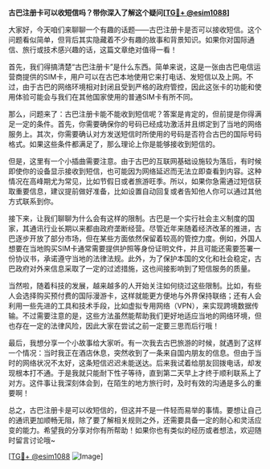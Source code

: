 **古巴注册卡可以收短信吗？带你深入了解这个疑问[[TG💪+ @esim1088](https://t.me/s/esim1088)]**

大家好，今天咱们来聊聊一个有趣的话题——古巴注册卡是否可以接收短信。这个问题看似简单，但背后其实隐藏着不少有趣的故事和背景知识。如果你对国际通信、旅行或技术感兴趣的话，这篇文章绝对值得一看！

首先，我们得搞清楚“古巴注册卡”是什么东西。简单来说，这是一张由古巴电信运营商提供的SIM卡，用户可以在古巴本地使用它来打电话、发短信以及上网。不过，由于古巴的网络环境相对封闭且受到严格的政府管控，因此这张卡的功能和使用体验可能会与我们在其他国家使用的普通SIM卡有所不同。

那么，问题来了：古巴注册卡能不能收到短信呢？答案是肯定的，但前提是你得满足一定的条件。首先，你需要确保你的号码已经成功激活并且绑定到了当地的网络服务上。其次，你需要确认对方发送短信时所使用的号码是否符合古巴的国际号码格式。如果这些条件都满足了，那么理论上你是能够接收到短信的。

但是，这里有一个小插曲需要注意。由于古巴的互联网基础设施较为落后，有时候即使你的设备显示接收到短信，也可能因为网络延迟而无法立即查看到内容。这种情况在高峰期尤为常见，比如节假日或者旅游旺季。所以，如果你急需通过短信获取重要信息，建议提前做好准备，比如设置自动回复或者告知他人你可以通过其他方式联系到你。

接下来，让我们聊聊为什么会有这样的限制。古巴是一个实行社会主义制度的国家，其通讯行业长期以来都由政府垄断经营。尽管近年来随着经济改革的推进，古巴逐步开放了部分市场，但在某些方面依然保留着较高的管控力度。例如，外国人想要在当地购买SIM卡通常需要提供护照等身份证明文件，并且可能还需要签署一份协议书，承诺遵守当地的法律法规。此外，为了保护本国的文化和社会稳定，古巴政府对外来信息采取了一定的过滤措施，这也间接影响到了短信服务的质量。

当然啦，随着科技的发展，越来越多的人开始关注如何绕过这些限制。比如，有些人会选择购买预付费的国际漫游卡，这样就能更方便地与外界保持联络；还有人会利用一些先进的工具和技术手段，比如虚拟专用网络（VPN），来实现跨境数据传输。不过需要注意的是，这些方法虽然能帮助我们更好地适应当地的网络环境，但也存在一定的法律风险，因此大家在尝试之前一定要三思而后行哦！

最后，我想分享一个小故事给大家听。有一次我去古巴旅游的时候，就遇到了这样一个情况：当时我正在酒店休息，突然收到了一条来自国内朋友的信息。但由于当时的网络状况不太好，这条短信迟迟未能送达。后来我试着给朋友回拨电话，却发现根本打不通。于是我就只能耐下性子等待，直到第二天早上才终于顺利联系上了对方。这件事让我深刻体会到，在陌生的地方旅行时，及时有效的沟通是多么的重要啊！

总之，古巴注册卡是可以收短信的，但这并不是一件轻而易举的事情。要想让自己的通讯更加顺畅无阻，除了要了解相关规则之外，还需要具备一定的耐心和灵活应变的能力。希望我的分享对你有所帮助！如果你也有类似的经历或者想法，欢迎随时留言讨论哦~

[[TG💪+ @esim1088](https://t.me/s/esim1088) ![Image](https://i.postimg.cc/4NQfJmqS/Snipaste-2025-05-13-00-14-12.png)]